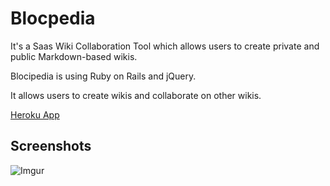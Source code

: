 # Blocpedia
<p>It's a Saas Wiki Collaboration Tool which allows users to create private and public Markdown-based wikis.</p>
<p>Blocipedia is using Ruby on Rails and jQuery. </p>
<p>It allows users to create wikis and collaborate on other wikis.</p>

[Heroku App](https://yen-blocipedia.herokuapp.com/)

Screenshots
-----------

![Imgur](https://media.licdn.com/media-proxy/ext?w=409&h=410&f=&hash=hWS2gYdhwvb7wD8eG%2BWAJX2O7NE%3D&ora=1%2CaFBCTXdkRmpGL2lvQUFBPQ%2CxAVta9Er0Vinkhwfjw8177yE41y87UNCVordEGXyD3u0qYrdf36_e5XYL7f0uVoeen0clA1gLvL5EzngD8a7Lty8e9sljcTnJ424ZxUBbFImi24)
